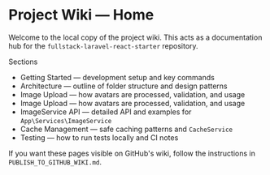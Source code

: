 # Project Wiki — Home

Welcome to the local copy of the project wiki. This acts as a documentation hub for the `fullstack-laravel-react-starter` repository.

Sections
- Getting Started — development setup and key commands
- Architecture — outline of folder structure and design patterns
- Image Upload — how avatars are processed, validation, and usage
- Image Upload — how avatars are processed, validation, and usage
- ImageService API — detailed API and examples for `App\Services\ImageService`
- Cache Management — safe caching patterns and `CacheService`
- Testing — how to run tests locally and CI notes

If you want these pages visible on GitHub's wiki, follow the instructions in `PUBLISH_TO_GITHUB_WIKI.md`.
